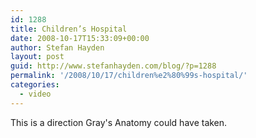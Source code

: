 ```yaml
---
id: 1288
title: Children’s Hospital
date: 2008-10-17T15:33:09+00:00
author: Stefan Hayden
layout: post
guid: http://www.stefanhayden.com/blog/?p=1288
permalink: '/2008/10/17/children%e2%80%99s-hospital/'
categories:
  - video
---
```

This is a direction Gray's Anatomy could have taken.

<object width="425" height="344"><param name="movie" value="http://www.youtube.com/v/Q1NfJJ-GNEg&color1=0x3a3a3a&color2=0x999999&fs=1"></param><param name="allowFullScreen" value="true"></param><embed src="http://www.youtube.com/v/Q1NfJJ-GNEg&color1=0x3a3a3a&color2=0x999999&fs=1" type="application/x-shockwave-flash" allowfullscreen="true" width="425" height="344"></embed></object>
